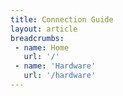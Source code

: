 ```yaml
---
title: Connection Guide
layout: article
breadcrumbs:
 - name: Home
   url: '/'
 - name: 'Hardware'
   url: '/hardware'
---
```


